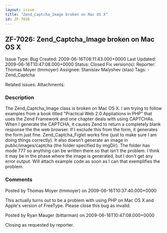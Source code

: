 ```yaml
---
layout: issue
title: "Zend_Captcha_Image broken on Mac OS X"
id: ZF-7026
---
```


ZF-7026: Zend\_Captcha\_Image broken on Mac OS X
------------------------------------------------

 Issue Type: Bug Created: 2009-06-16T08:11:43.000+0000 Last Updated: 2009-06-16T10:47:08.000+0000 Status: Closed Fix version(s): 
 Reporter:  Thomas Moyer (tmmoyer)  Assignee:  Stanislav Malyshev (stas)  Tags: - Zend\_Captcha
 
 Related issues: 
 Attachments: 
### Description

The Zend\_Captcha\_Image class is broken on Mac OS X. I am trying to follow examples from a book titled "Practical Web 2.0 Appliations in PHP" that uses the Zend Framework and one chapter deals with using CAPTCHAs. When I generate the CAPTCHA, it causes Zend to return a completely blank response the the web browser. If I exclude this from the form, it generates the form just fine. Zend\_Captcha\_Figlet works fine (just to make sure I am doing things correctly). It also doesn't generate an image in public/images/captcha (the folder specified by imgDir). The folder has mode 777 so anything can be written there so that isn't the problem. I think it may be in the phase where the image is generated, but I don't get any error output. Will attach example code as soon as I can that exemplifies the problem.

 

 

### Comments

Posted by Thomas Moyer (tmmoyer) on 2009-06-16T10:37:40.000+0000

This actually turns out to be a problem with using PHP on Mac OS X and Apple's version of FreeType. Please close this bug as invalid.

 

 

Posted by Ryan Mauger (bittarman) on 2009-06-16T10:47:08.000+0000

Closing as requested by reporter.

 

 